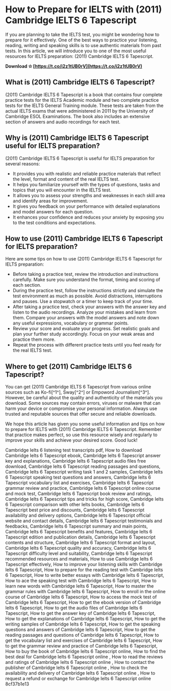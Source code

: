 
 
# How to Prepare for IELTS with (2011) Cambridge IELTS 6 Tapescript
 
If you are planning to take the IELTS test, you might be wondering how to prepare for it effectively. One of the best ways to practice your listening, reading, writing and speaking skills is to use authentic materials from past tests. In this article, we will introduce you to one of the most useful resources for IELTS preparation: (2011) Cambridge IELTS 6 Tapescript.
 
**Download ✫ [https://t.co/i2z1tUB0rV](https://t.co/i2z1tUB0rV)**


 
## What is (2011) Cambridge IELTS 6 Tapescript?
 
(2011) Cambridge IELTS 6 Tapescript is a book that contains four complete practice tests for the IELTS Academic module and two complete practice tests for the IELTS General Training module. These tests are taken from the actual IELTS exams that were administered in 2011 by the University of Cambridge ESOL Examinations. The book also includes an extensive section of answers and audio recordings for each test.
 
## Why is (2011) Cambridge IELTS 6 Tapescript useful for IELTS preparation?
 
(2011) Cambridge IELTS 6 Tapescript is useful for IELTS preparation for several reasons:
 
- It provides you with realistic and reliable practice materials that reflect the level, format and content of the real IELTS test.
- It helps you familiarize yourself with the types of questions, tasks and topics that you will encounter in the IELTS test.
- It allows you to assess your strengths and weaknesses in each skill area and identify areas for improvement.
- It gives you feedback on your performance with detailed explanations and model answers for each question.
- It enhances your confidence and reduces your anxiety by exposing you to the test conditions and expectations.

## How to use (2011) Cambridge IELTS 6 Tapescript for IELTS preparation?
 
Here are some tips on how to use (2011) Cambridge IELTS 6 Tapescript for IELTS preparation:

- Before taking a practice test, review the introduction and instructions carefully. Make sure you understand the format, timing and scoring of each section.
- During the practice test, follow the instructions strictly and simulate the test environment as much as possible. Avoid distractions, interruptions and pauses. Use a stopwatch or a timer to keep track of your time.
- After taking a practice test, check your answers with the answer key and listen to the audio recordings. Analyze your mistakes and learn from them. Compare your answers with the model answers and note down any useful expressions, vocabulary or grammar points.
- Review your score and evaluate your progress. Set realistic goals and plan your further study accordingly. Focus on your weak areas and practice them more.
- Repeat the process with different practice tests until you feel ready for the real IELTS test.

## Where to get (2011) Cambridge IELTS 6 Tapescript?
 
You can get (2011) Cambridge IELTS 6 Tapescript from various online sources such as Ko-fi[^1^], Sway[^2^] or Empoword Journalism[^3^]. However, be careful about the quality and authenticity of the materials you download. Some sources may contain errors, viruses or malware that can harm your device or compromise your personal information. Always use trusted and reputable sources that offer secure and reliable downloads.
  
We hope this article has given you some useful information and tips on how to prepare for IELTS with (2011) Cambridge IELTS 6 Tapescript. Remember that practice makes perfect, so use this resource wisely and regularly to improve your skills and achieve your desired score. Good luck!
 
Cambridge Ielts 6 listening test transcripts pdf,  How to download Cambridge Ielts 6 Tapescript ebook,  Cambridge Ielts 6 Tapescript answer key and explanations,  Cambridge Ielts 6 Tapescript audio files free download,  Cambridge Ielts 6 Tapescript reading passages and questions,  Cambridge Ielts 6 Tapescript writing task 1 and 2 samples,  Cambridge Ielts 6 Tapescript speaking test questions and answers,  Cambridge Ielts 6 Tapescript vocabulary list and exercises,  Cambridge Ielts 6 Tapescript grammar review and practice,  Cambridge Ielts 6 Tapescript online course and mock test,  Cambridge Ielts 6 Tapescript book review and ratings,  Cambridge Ielts 6 Tapescript tips and tricks for high score,  Cambridge Ielts 6 Tapescript comparison with other Ielts books,  Cambridge Ielts 6 Tapescript best price and discounts,  Cambridge Ielts 6 Tapescript availability and delivery options,  Cambridge Ielts 6 Tapescript official website and contact details,  Cambridge Ielts 6 Tapescript testimonials and feedbacks,  Cambridge Ielts 6 Tapescript summary and main points,  Cambridge Ielts 6 Tapescript benefits and features,  Cambridge Ielts 6 Tapescript edition and publication details,  Cambridge Ielts 6 Tapescript contents and structure,  Cambridge Ielts 6 Tapescript format and layout,  Cambridge Ielts 6 Tapescript quality and accuracy,  Cambridge Ielts 6 Tapescript difficulty level and suitability,  Cambridge Ielts 6 Tapescript recommended resources and materials,  How to use Cambridge Ielts 6 Tapescript effectively,  How to improve your listening skills with Cambridge Ielts 6 Tapescript,  How to prepare for the reading test with Cambridge Ielts 6 Tapescript,  How to write better essays with Cambridge Ielts 6 Tapescript,  How to ace the speaking test with Cambridge Ielts 6 Tapescript,  How to learn new words with Cambridge Ielts 6 Tapescript,  How to master the grammar rules with Cambridge Ielts 6 Tapescript,  How to enroll in the online course of Cambridge Ielts 6 Tapescript,  How to access the mock test of Cambridge Ielts 6 Tapescript,  How to get the ebook version of Cambridge Ielts 6 Tapescript,  How to get the audio files of Cambridge Ielts 6 Tapescript,  How to get the answer key of Cambridge Ielts 6 Tapescript,  How to get the explanations of Cambridge Ielts 6 Tapescript,  How to get the writing samples of Cambridge Ielts 6 Tapescript,  How to get the speaking questions and answers of Cambridge Ielts 6 Tapescript,  How to get the reading passages and questions of Cambridge Ielts 6 Tapescript,  How to get the vocabulary list and exercises of Cambridge Ielts 6 Tapescript,  How to get the grammar review and practice of Cambridge Ielts 6 Tapescript,  How to buy the book of Cambridge Ielts 6 Tapescript online,  How to find the best deal for Cambridge Ielts 6 Tapescript online ,  How to read the reviews and ratings of Cambridge Ielts 6 Tapescript online ,  How to contact the publisher of Cambridge Ielts 6 Tapescript online ,  How to check the availability and delivery of Cambridge Ielts 6 Tapescript online ,  How to request a refund or exchange for Cambridge Ielts 6 Tapescript online
 8cf37b1e13
 

